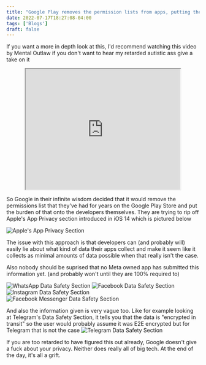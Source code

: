 ```yaml
---
title: "Google Play removes the permission lists from apps, putting the responsibility of disclosing them to the app devs"
date: 2022-07-17T18:27:08-04:00
tags: ['Blogs']
draft: false
---
```


If you want a more in depth look at this, I'd recommend watching this video by Mental Outlaw if you don't want to hear my retarded autistic ass give a take on it 
<center>
<iframe id="odysee-iframe" width="80%" height="315" src="https://odysee.com/$/embed/google%27s-data-safety-section-removes-app/a4e6a9746fe06ef7421432fab16930c3c48853d4?r=HYdzmHznN8wkQ8WapW2qynxf917RCYqu" allowfullscreen></iframe>
</center>

So Google in their infinite wisdom decided that it would remove the permissions list that they've had for years on the Google Play Store and put the burden of that onto the developers themselves. They are trying to rip off Apple's App Privacy section introduced in iOS 14 which is pictured below

![Apple's App Privacy Section](/appleappprivacy.png)

The issue with this approach is that developers can (and probably will) easily lie about what kind of data their apps collect and make it seem like it collects as minimal amounts of data possible when that really isn't the case.

Also nobody should be suprised that no Meta owned app has submitted this information yet. (and probably won't until they are 100% required to)

![WhatsApp Data Safety Section](/wadata.png)
![Facebook Data Safety Section](/fbdata.png)
![Instagram Data Safety Section](/igdata.png)
![Facebook Messenger Data Safety Section](/mdata.png)

And also the information given is very vague too. Like for example looking at Telegram's Data Safety Section, it tells you that the data is "encrypted in transit" so the user would probably assume it was E2E encrypted but for Telegram that is not the case
![Telegram Data Safety Section](/tgdatasnippet.png)

If you are too retarded to have figured this out already, Google doesn't give a fuck about your privacy. Neither does really all of big tech. At the end of the day, it's all a grift.